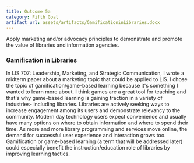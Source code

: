 ```yaml
---
title: Outcome 5a
category: Fifth Goal
artifact_url: assets/artifacts/GamificationinLibraries.docx
---
```

Apply marketing and/or advocacy principles to demonstrate and promote the value of libraries and information agencies.
### **Gamification in Libraries** ###
In LIS 707: Leadership, Marketing, and Strategic Communication, I wrote a midterm paper about a marketing topic that could be applied to LIS. I chose the topic of gamification/game-based learning because it's something I wanted to learn more about. I think games are a great tool for teaching and that's why game-based learning is gaining traction in a variety of industries- including libraries. Libraries are actively seeking ways to increase engagement among its users and demonstrate relevancy to the community. Modern day technology users expect convenience and usually have many options on where to obtain information and where to spend their time. As more and more library programming and services move online, the demand for successful user experience and interaction grows too. Gamification or game-based learning (a term that will be addressed later) could especially benefit the instruction/education role of libraries by improving learning tactics.
